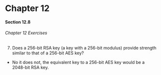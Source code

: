 # Chapter 12

#### Section 12.8
###### Chapter 12 Exercises
7. Does a 256-bit RSA key (a key with a 256-bit modulus) provide strength similar to that of a 256-bit AES key?
  - No it does not, the equivalent key to a 256-bit AES key would be a 2048-bit RSA key.
